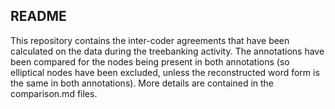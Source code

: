 ## README

This repository contains the inter-coder agreements that have been calculated on the data during the treebanking activity. 
The annotations have been compared for the nodes being present in both annotations (so elliptical nodes have been excluded, unless 
the reconstructed word form is the same in both annotations). More details are contained in the comparison.md files.   
